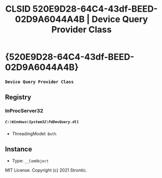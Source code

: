 ﻿---
title: "CLSID 520E9D28-64C4-43df-BEED-02D9A6044A4B | Device Query Provider Class"
excerpt: What is COM-Object CLSID 520E9D28-64C4-43df-BEED-02D9A6044A4B?
---

# {520E9D28-64C4-43df-BEED-02D9A6044A4B}

### `Device Query Provider Class`

## Registry


### InProcServer32

##### `C:\Windows\System32\FdDevQuery.dll`
* ThreadingModel: `Both`

## Instance

* Type: `__ComObject`

MIT License. Copyright (c) 2021 Strontic.


